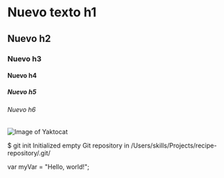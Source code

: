 # Nuevo texto h1
## Nuevo h2
### Nuevo h3
#### Nuevo h4
##### Nuevo h5
###### Nuevo h6

![Image of Yaktocat](https://octodex.github.com/images/yaktocat.png)


$ git init
Initialized empty Git repository in /Users/skills/Projects/recipe-repository/.git/

var myVar = "Hello, world!";
